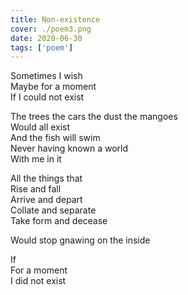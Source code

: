 ```yaml
---
title: Non-existence
cover: ./poem3.png
date: 2020-06-30
tags: ['poem']
---
```


Sometimes I wish  
Maybe for a moment  
If I could not exist  

The trees the cars the dust the mangoes  
Would all exist  
And the fish will swim  
Never having known a world  
With me in it  

All the things that  
Rise and fall  
Arrive and depart  
Collate and separate  
Take form and decease  

Would stop gnawing on the inside  

If  
For a moment  
I did not exist  
